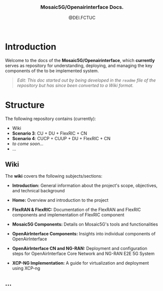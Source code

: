 <!-- PROJECT LOGO -->
<br />
<div align="center">
  <h3 align="center">Mosaic5G/Openairinterface Docs.</h3>
  <p align="center">
    @DEI.FCTUC
  </p>
  <br>
</div>


# Introduction
Welcome to the docs of the **Mosaic5G/Openairinterface**, which **currently** serves as repository for understanding, deploying, and managing the key components of the to be implemented system. 

> *Edit: This doc started out by being developed in the `readme` file of the repository but has since been converted to a Wiki format.* 


# Structure

The following repository contains (currently):
- Wiki
- **Scenario 3**: CU + DU + FlexRIC + CN
- **Scenario 4**: CUCP + CUUP + DU + FlexRIC + CN
- *to come soon...*
- ...

## Wiki

The **wiki** covers the following subjects/sections:

- **Introduction:** General information about the project's scope, objectives, and technical background

- **Home:** Overview and introduction to the project

- **FlexRAN & FlexRIC:** Documentation of the FlexRAN and FlexRIC components and implementation of FlexRIC component 

- **Mosaic5G Components:** Details on Mosaic5G's tools and functionalities

- **OpenAirInterface Components:** Insights into individual components of OpenAirInterface

- **OpenAirInterface CN and NG-RAN:** Deployment and configuration steps for OpenAirInterface Core Network and NG-RAN E2E 5G System

- **XCP-NG Implementation:** A guide for virtualization and deployment using XCP-ng


## ...   
